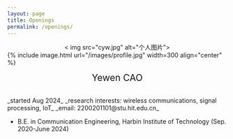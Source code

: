 ```yaml
---
layout: page
title: Openings
permalink: /openings/
---
```



<div align="center">
  < img src="cyw.jpg" alt="个人图片">
</div>
{% include image.html url="/images/profile.jpg"  width=300 align="center" %}
<br>
<p align="center">
  <span style="font-size: 1.5em;">Yewen CAO</span>
</p >
<br>
_started Aug 2024_  
_research interests: wireless communications, signal processing, IoT_  
_email: 2200201101@stu.hit.edu.cn_  

- B.E. in Communication Engineering, Harbin Institute of Technology (Sep. 2020-June 2024)
